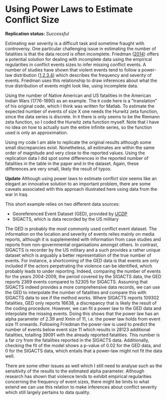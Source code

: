 Using Power Laws to Estimate Conflict Size
==============

**Replication status:** *Successful*

Estimating war severity is a difficult task and sometime fraught with controversy. 
One particular challenging issue in estimating the number of fatalities is that the data record is often incomplete. 
Friedman ([2014](http://journals.sagepub.com/doi/abs/10.1177/0022002714530430)) offers a potential solution for dealing with incomplete data using the empirical regularities in conflict events sizes to infer missing conflict events. 
A number of studies have shown that violent events tend to follow a power-law distribution ([1](https://www.nature.com/articles/srep03463),[2](http://www.nature.com/nature/journal/v462/n7275/full/nature08631.html),[3](http://journals.sagepub.com/doi/abs/10.1177/0022002706296157),[4](https://doi.org/10.1371/journal.pone.0048633)) which describes the frequency and severity of events. 
Friedman uses this relationship to draw inferences about what the true distribution of events might look like, using incomplete data.<br>

Using the number of Native American and US fatalities in the American Indian Wars (1776-1890) as an example. 
The `R` code here is a "translation" of his original code, which I think was written for Matlab. 
To estimate the expected number of events of size X one needs the Hurwitz zeta function, since the data series is discrete. 
In `R` there is only seems to be the Riemann zeta function, so I coded the Hurwitz zeta function myself. 
Note that I have no idea on how to actually sum the entire infinite series, so the function used is only an approximation. 

Using my code I am able to replicate the original results although some small discrepancies exist. 
Nonetheless, all estimates are within the same order of magnitude and very close to the reported values. 
Using the replication data I did spot some differences in the reported number of fatalities in the table in the paper and in the dataset. Again, these differences are very small, likely the result of typos.<br>

**Update**
Although using power laws to estimate conflict size seems like an elegant an innovative solution to an important problem, there are some caveats associated with this approach illustrated here using data from the war in Iraq. 

This short example relies on two different data sources:
* Georeferenced Event Dataset (GED), provided by [UCDP](http://ucdp.uu.se)
* SIGACTS, which is data recorded by the US military

The GED is probably the most commonly used conflict event dataset. 
The information on the location and severity of events relies mainly on media reports, although it is supplemented with information from case studies and reports from non-governmental organisations amongst others. 
In contrast, SIGACTS is recorder by the US military and a such provides a rather unique dataset which is arguably a better representation of the true number of events. 
For instance, a shortcoming of the GED data is that events are only included if the actors perpetrating the violence can be identified, which probably leads to under reporting. 
Indeed, comparing the number of events for the years 2004-2009, the period covered by the SIGACTS data, the GED reports 2369 events compared to 52305 for SIGACTS.
Assuming that SIGACTS indeed provides a more comprehensive data records, we can use the GED to interpolate the number of fatalities and compare this with SIGACTS data to see if the method works. 
Where SIGACTS reports 109302 fatalities, GED only reports 16638, a discrepancy that is likely the result of the coding procedure. 
However, we can fit a power law to the GED data and interpolate the missing events. 
Doing this shows that the power law has an alpha parameter of 2.39 and Xmin of 11, i.e. the power law holds from event size 11 onwards. 
Following Friedman the power-law is used to predict the number of events below event size 11 which results in 28123 additional fatalities, totalling 39091 with the already reported fatalities. 
This number is a far cry from the fatalities reported in the SIGACTS data. 
Additionally, checking the fit of the model shows a p-value of 0.02 for the GED data, and 0 for the SIGACTS data, which entails that a power-law might not fit the data well. 

There are some other issues as well which I still need to analyse such as the sensitivity of the results to the estimated alpha parameter. 
Although research has shown that violence tends to exhibit empirical regularities concerning the frequency of event sizes, there might be limits to what extend we can use this relation to make inferences about conflict severity which still largely pertains to data quality. 
